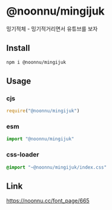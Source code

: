 # @noonnu/mingijuk
밍기적체 - 밍기적거리면서 유튜브를 보자

## Install
```sh
npm i @noonnu/mingijuk
```
## Usage
### cjs
```js
require("@noonnu/mingijuk")
```
### esm
```js
import "@noonnu/mingijuk"
```
### css-loader
```css
@import "~@noonnu/mingijuk/index.css"
```

## Link
https://noonnu.cc/font_page/665